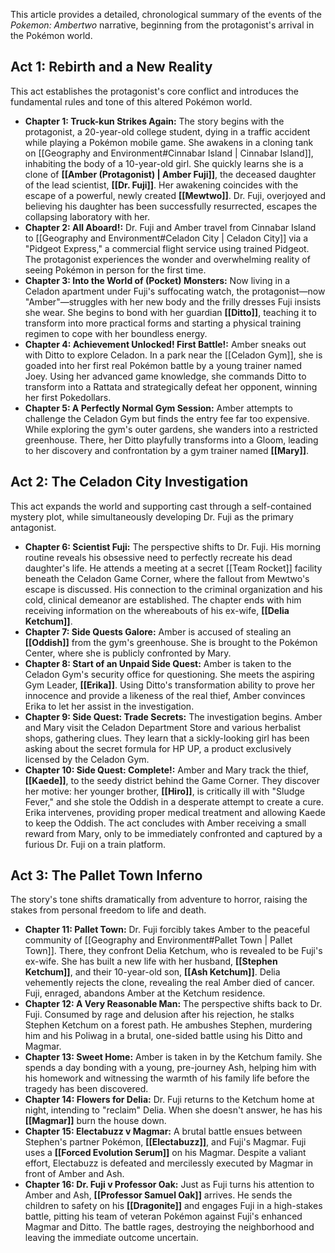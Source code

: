
This article provides a detailed, chronological summary of the events of the *Pokemon: Ambertwo* narrative, beginning from the protagonist's arrival in the Pokémon world.

## Act 1: Rebirth and a New Reality

This act establishes the protagonist's core conflict and introduces the fundamental rules and tone of this altered Pokémon world.

*   **Chapter 1: Truck-kun Strikes Again:** The story begins with the protagonist, a 20-year-old college student, dying in a traffic accident while playing a Pokémon mobile game. She awakens in a cloning tank on [[Geography and Environment#Cinnabar Island | Cinnabar Island]], inhabiting the body of a 10-year-old girl. She quickly learns she is a clone of **[[Amber (Protagonist) | Amber Fuji]]**, the deceased daughter of the lead scientist, **[[Dr. Fuji]]**. Her awakening coincides with the escape of a powerful, newly created **[[Mewtwo]]**. Dr. Fuji, overjoyed and believing his daughter has been successfully resurrected, escapes the collapsing laboratory with her.
*   **Chapter 2: All Aboard!:** Dr. Fuji and Amber travel from Cinnabar Island to [[Geography and Environment#Celadon City | Celadon City]] via a "Pidgeot Express," a commercial flight service using trained Pidgeot. The protagonist experiences the wonder and overwhelming reality of seeing Pokémon in person for the first time.
*   **Chapter 3: Into the World of (Pocket) Monsters:** Now living in a Celadon apartment under Fuji's suffocating watch, the protagonist—now "Amber"—struggles with her new body and the frilly dresses Fuji insists she wear. She begins to bond with her guardian **[[Ditto]]**, teaching it to transform into more practical forms and starting a physical training regimen to cope with her boundless energy.
*   **Chapter 4: Achievement Unlocked! First Battle!:** Amber sneaks out with Ditto to explore Celadon. In a park near the [[Celadon Gym]], she is goaded into her first real Pokémon battle by a young trainer named Joey. Using her advanced game knowledge, she commands Ditto to transform into a Rattata and strategically defeat her opponent, winning her first Pokedollars.
*   **Chapter 5: A Perfectly Normal Gym Session:** Amber attempts to challenge the Celadon Gym but finds the entry fee far too expensive. While exploring the gym's outer gardens, she wanders into a restricted greenhouse. There, her Ditto playfully transforms into a Gloom, leading to her discovery and confrontation by a gym trainer named **[[Mary]]**.

## Act 2: The Celadon City Investigation

This act expands the world and supporting cast through a self-contained mystery plot, while simultaneously developing Dr. Fuji as the primary antagonist.

*   **Chapter 6: Scientist Fuji:** The perspective shifts to Dr. Fuji. His morning routine reveals his obsessive need to perfectly recreate his dead daughter's life. He attends a meeting at a secret [[Team Rocket]] facility beneath the Celadon Game Corner, where the fallout from Mewtwo's escape is discussed. His connection to the criminal organization and his cold, clinical demeanor are established. The chapter ends with him receiving information on the whereabouts of his ex-wife, **[[Delia Ketchum]]**.
*   **Chapter 7: Side Quests Galore:** Amber is accused of stealing an **[[Oddish]]** from the gym's greenhouse. She is brought to the Pokémon Center, where she is publicly confronted by Mary.
*   **Chapter 8: Start of an Unpaid Side Quest:** Amber is taken to the Celadon Gym's security office for questioning. She meets the aspiring Gym Leader, **[[Erika]]**. Using Ditto's transformation ability to prove her innocence and provide a likeness of the real thief, Amber convinces Erika to let her assist in the investigation.
*   **Chapter 9: Side Quest: Trade Secrets:** The investigation begins. Amber and Mary visit the Celadon Department Store and various herbalist shops, gathering clues. They learn that a sickly-looking girl has been asking about the secret formula for HP UP, a product exclusively licensed by the Celadon Gym.
*   **Chapter 10: Side Quest: Complete!:** Amber and Mary track the thief, **[[Kaede]]**, to the seedy district behind the Game Corner. They discover her motive: her younger brother, **[[Hiro]]**, is critically ill with "Sludge Fever," and she stole the Oddish in a desperate attempt to create a cure. Erika intervenes, providing proper medical treatment and allowing Kaede to keep the Oddish. The act concludes with Amber receiving a small reward from Mary, only to be immediately confronted and captured by a furious Dr. Fuji on a train platform.

## Act 3: The Pallet Town Inferno

The story's tone shifts dramatically from adventure to horror, raising the stakes from personal freedom to life and death.

*   **Chapter 11: Pallet Town:** Dr. Fuji forcibly takes Amber to the peaceful community of [[Geography and Environment#Pallet Town | Pallet Town]]. There, they confront Delia Ketchum, who is revealed to be Fuji's ex-wife. She has built a new life with her husband, **[[Stephen Ketchum]]**, and their 10-year-old son, **[[Ash Ketchum]]**. Delia vehemently rejects the clone, revealing the real Amber died of cancer. Fuji, enraged, abandons Amber at the Ketchum residence.
*   **Chapter 12: A Very Reasonable Man:** The perspective shifts back to Dr. Fuji. Consumed by rage and delusion after his rejection, he stalks Stephen Ketchum on a forest path. He ambushes Stephen, murdering him and his Poliwag in a brutal, one-sided battle using his Ditto and Magmar.
*   **Chapter 13: Sweet Home:** Amber is taken in by the Ketchum family. She spends a day bonding with a young, pre-journey Ash, helping him with his homework and witnessing the warmth of his family life before the tragedy has been discovered.
*   **Chapter 14: Flowers for Delia:** Dr. Fuji returns to the Ketchum home at night, intending to "reclaim" Delia. When she doesn't answer, he has his **[[Magmar]]** burn the house down.
*   **Chapter 15: Electabuzz v Magmar:** A brutal battle ensues between Stephen's partner Pokémon, **[[Electabuzz]]**, and Fuji's Magmar. Fuji uses a **[[Forced Evolution Serum]]** on his Magmar. Despite a valiant effort, Electabuzz is defeated and mercilessly executed by Magmar in front of Amber and Ash.
*   **Chapter 16: Dr. Fuji v Professor Oak:** Just as Fuji turns his attention to Amber and Ash, **[[Professor Samuel Oak]]** arrives. He sends the children to safety on his **[[Dragonite]]** and engages Fuji in a high-stakes battle, pitting his team of veteran Pokémon against Fuji's enhanced Magmar and Ditto. The battle rages, destroying the neighborhood and leaving the immediate outcome uncertain.
